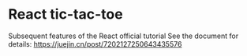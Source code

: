 # React tic-tac-toe
Subsequent features of the React official tutorial
See the document for details: https://juejin.cn/post/7202127250643435576
